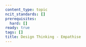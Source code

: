 ```yaml
---
content_type: topic
ncit_standards: []
prerequisites:
  hard: []
ready: true
tags: []
title: Design Thinking - Empathise
---
```

